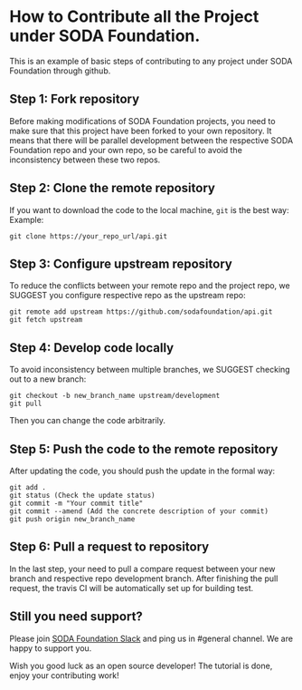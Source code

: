 # How to Contribute all the Project under SODA Foundation.
This is an example of basic steps of contributing to any project under SODA Foundation through github.

## Step 1: Fork  repository

Before making modifications of SODA Foundation projects, you need to make sure that this project have been forked to your own
repository. It means that there will be parallel development between the respective SODA Foundation repo and your own repo, so be careful
to avoid the inconsistency between these two repos.

## Step 2: Clone the remote repository

If you want to download the code to the local machine, ```git``` is the best way:
Example:
```
git clone https://your_repo_url/api.git
```

## Step 3: Configure upstream repository

To reduce the conflicts between your remote repo and the project repo, we SUGGEST you configure respective repo as the upstream repo:
```
git remote add upstream https://github.com/sodafoundation/api.git
git fetch upstream
```

## Step 4: Develop code locally

To avoid inconsistency between multiple branches, we SUGGEST checking out to a new branch:
```
git checkout -b new_branch_name upstream/development
git pull
```
Then you can change the code arbitrarily.

## Step 5: Push the code to the remote repository

After updating the code, you should push the update in the formal way:
```
git add .
git status (Check the update status)
git commit -m "Your commit title"
git commit --amend (Add the concrete description of your commit)
git push origin new_branch_name
```

## Step 6: Pull a request to  repository

In the last step, your need to pull a compare request between your new branch and respective repo development branch. After
finishing the pull request, the travis CI will be automatically set up for building test.

## Still you need support?
Please join [SODA Foundation Slack](https://sodafoundation.io/slack) and ping us in #general channel. We are happy to support you.

Wish you good luck as an open source developer!
The tutorial is done, enjoy your contributing work!
